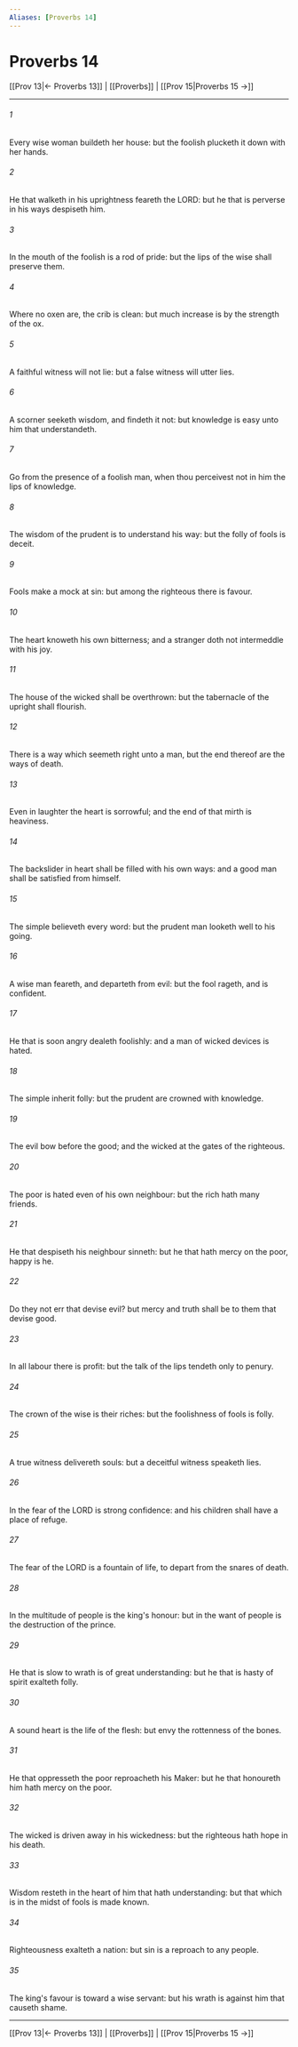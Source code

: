 ```yaml
---
Aliases: [Proverbs 14]
---
```

# Proverbs 14

[[Prov 13|← Proverbs 13]] | [[Proverbs]] | [[Prov 15|Proverbs 15 →]]
***



###### 1 
Every wise woman buildeth her house: but the foolish plucketh it down with her hands. 

###### 2 
He that walketh in his uprightness feareth the LORD: but he that is perverse in his ways despiseth him. 

###### 3 
In the mouth of the foolish is a rod of pride: but the lips of the wise shall preserve them. 

###### 4 
Where no oxen are, the crib is clean: but much increase is by the strength of the ox. 

###### 5 
A faithful witness will not lie: but a false witness will utter lies. 

###### 6 
A scorner seeketh wisdom, and findeth it not: but knowledge is easy unto him that understandeth. 

###### 7 
Go from the presence of a foolish man, when thou perceivest not in him the lips of knowledge. 

###### 8 
The wisdom of the prudent is to understand his way: but the folly of fools is deceit. 

###### 9 
Fools make a mock at sin: but among the righteous there is favour. 

###### 10 
The heart knoweth his own bitterness; and a stranger doth not intermeddle with his joy. 

###### 11 
The house of the wicked shall be overthrown: but the tabernacle of the upright shall flourish. 

###### 12 
There is a way which seemeth right unto a man, but the end thereof are the ways of death. 

###### 13 
Even in laughter the heart is sorrowful; and the end of that mirth is heaviness. 

###### 14 
The backslider in heart shall be filled with his own ways: and a good man shall be satisfied from himself. 

###### 15 
The simple believeth every word: but the prudent man looketh well to his going. 

###### 16 
A wise man feareth, and departeth from evil: but the fool rageth, and is confident. 

###### 17 
He that is soon angry dealeth foolishly: and a man of wicked devices is hated. 

###### 18 
The simple inherit folly: but the prudent are crowned with knowledge. 

###### 19 
The evil bow before the good; and the wicked at the gates of the righteous. 

###### 20 
The poor is hated even of his own neighbour: but the rich hath many friends. 

###### 21 
He that despiseth his neighbour sinneth: but he that hath mercy on the poor, happy is he. 

###### 22 
Do they not err that devise evil? but mercy and truth shall be to them that devise good. 

###### 23 
In all labour there is profit: but the talk of the lips tendeth only to penury. 

###### 24 
The crown of the wise is their riches: but the foolishness of fools is folly. 

###### 25 
A true witness delivereth souls: but a deceitful witness speaketh lies. 

###### 26 
In the fear of the LORD is strong confidence: and his children shall have a place of refuge. 

###### 27 
The fear of the LORD is a fountain of life, to depart from the snares of death. 

###### 28 
In the multitude of people is the king's honour: but in the want of people is the destruction of the prince. 

###### 29 
He that is slow to wrath is of great understanding: but he that is hasty of spirit exalteth folly. 

###### 30 
A sound heart is the life of the flesh: but envy the rottenness of the bones. 

###### 31 
He that oppresseth the poor reproacheth his Maker: but he that honoureth him hath mercy on the poor. 

###### 32 
The wicked is driven away in his wickedness: but the righteous hath hope in his death. 

###### 33 
Wisdom resteth in the heart of him that hath understanding: but that which is in the midst of fools is made known. 

###### 34 
Righteousness exalteth a nation: but sin is a reproach to any people. 

###### 35 
The king's favour is toward a wise servant: but his wrath is against him that causeth shame.

***
[[Prov 13|← Proverbs 13]] | [[Proverbs]] | [[Prov 15|Proverbs 15 →]]
